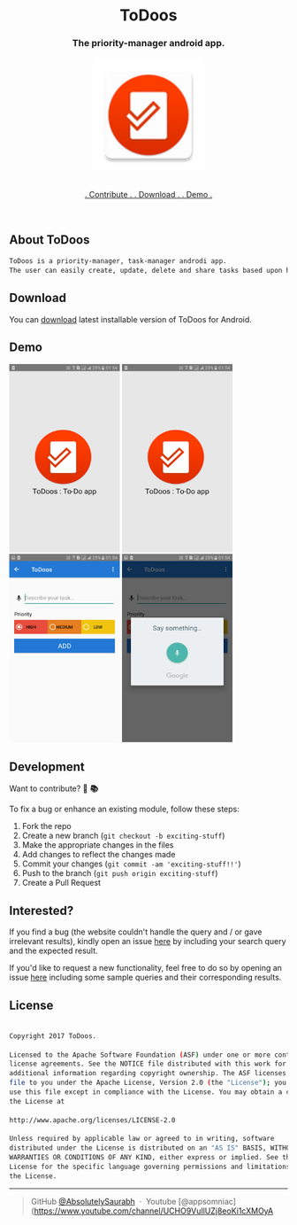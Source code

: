 <h1 align="center">
    ToDoos
  <br>
</h1>
<h3 align="center">The priority-manager android app.</h3>
<h6 align="center"><a href="https://drive.google.com/uc?export=download&id=1D8xx4FX4onx4rrjow4zWKnjMcFxV3pD8"><img src="https://github.com/AbsolutelySaurabh/ToDoos/blob/master/screenshots/icon.png" width="200"></a></h6>
<p align="center">
  <a href="https://github.com/AbsolutelySaurabh/ToDoos#fork-destination-box">
    . Contribute .
  </a>
  <a href="https://drive.google.com/uc?export=download&id=1D8xx4FX4onx4rrjow4zWKnjMcFxV3pD8">
    . Download .
  </a>
  <a href="https://www.youtube.com/watch?v=-wSzjN8s_R8&t=39s">
    . Demo .
  </a>
</p>
<br>

## About ToDoos

```bash
ToDoos is a priority-manager, task-manager androdi app.
The user can easily create, update, delete and share tasks based upon his/her usability. The also provides speech to text creating of tasks and priorities.
```
  
  
## Download
You can [download](https://drive.google.com/uc?export=download&id=1D8xx4FX4onx4rrjow4zWKnjMcFxV3pD8) latest installable version of ToDoos for Android.
  
  
## Demo  
  <img  src="https://github.com/AbsolutelySaurabh/ToDoos/blob/master/screenshots/todoo_1.png" width="200" height="340" >    <img  src="https://github.com/AbsolutelySaurabh/ToDoos/blob/master/screenshots/todoo_1.png" width="200" height="340" >
  <img src="https://github.com/AbsolutelySaurabh/ToDoos/blob/master/screenshots/todoo_3.png" width="200" height="340">
  <img src="https://github.com/AbsolutelySaurabh/ToDoos/blob/master/screenshots/todoo_4.png" width="200" height="340">

  
## Development  
Want to contribute? **:pencil:**  **:books:**
  
To fix a bug or enhance an existing module, follow these steps:  
  
1. Fork the repo
2. Create a new branch (`git checkout -b exciting-stuff`)
3. Make the appropriate changes in the files
4. Add changes to reflect the changes made
5. Commit your changes (`git commit -am 'exciting-stuff!!'`)
6. Push to the branch (`git push origin exciting-stuff`)
7. Create a Pull Request
  
  
## Interested?  
If you find a bug (the website couldn't handle the query and / or gave irrelevant results), kindly open an issue [here](https://github.com/AbsolutelySaurabh/ToDoos/issues/new) by including your search query and the expected result.  
  
If you'd like to request a new functionality, feel free to do so by opening an issue [here](https://github.com/AbsolutelySaurabh/ToDoos/issues/new) including some sample queries and their corresponding results.
  
  
## License

```bash

Copyright 2017 ToDoos.

Licensed to the Apache Software Foundation (ASF) under one or more contributor
license agreements. See the NOTICE file distributed with this work for
additional information regarding copyright ownership. The ASF licenses this
file to you under the Apache License, Version 2.0 (the "License"); you may not
use this file except in compliance with the License. You may obtain a copy of
the License at

http://www.apache.org/licenses/LICENSE-2.0

Unless required by applicable law or agreed to in writing, software
distributed under the License is distributed on an "AS IS" BASIS, WITHOUT
WARRANTIES OR CONDITIONS OF ANY KIND, either express or implied. See the
License for the specific language governing permissions and limitations under
the License.  
  ```
---

> GitHub [@AbsolutelySaurabh](https://github.com/AbsolutelySaurabh) &nbsp;&middot;&nbsp;
> Youtube [@appsomniac](https://www.youtube.com/channel/UCHO9VuIlUZj8eoKi1cXMOyA
